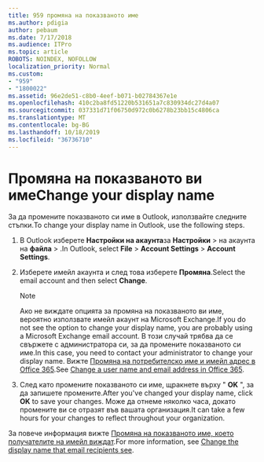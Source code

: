 ```yaml
---
title: 959 промяна на показваното име
ms.author: pdigia
author: pebaum
ms.date: 7/17/2018
ms.audience: ITPro
ms.topic: article
ROBOTS: NOINDEX, NOFOLLOW
localization_priority: Normal
ms.custom:
- "959"
- "1800022"
ms.assetid: 96e2de51-c8b0-4eef-b071-b02784367e1e
ms.openlocfilehash: 410c2ba8fd51220b531651a7c830934dc27d4a07
ms.sourcegitcommit: 037331d71f06750d972c0b6278b23bb15c4806ca
ms.translationtype: MT
ms.contentlocale: bg-BG
ms.lasthandoff: 10/18/2019
ms.locfileid: "36736710"
---
```

# <a name="change-your-display-name"></a><span data-ttu-id="54d7b-102">Промяна на показваното ви име</span><span class="sxs-lookup"><span data-stu-id="54d7b-102">Change your display name</span></span>
  
<span data-ttu-id="54d7b-103">За да промените показваното си име в Outlook, използвайте следните стъпки.</span><span class="sxs-lookup"><span data-stu-id="54d7b-103">To change your display name in Outlook, use the following steps.</span></span>
  
1. <span data-ttu-id="54d7b-104">В Outlook изберете **Настройки на акаунта**за **Настройки** \> на акаунта на **файла** \> .</span><span class="sxs-lookup"><span data-stu-id="54d7b-104">In Outlook, select **File** \> **Account Settings** \> **Account Settings**.</span></span>

2. <span data-ttu-id="54d7b-105">Изберете имейл акаунта и след това изберете **Промяна**.</span><span class="sxs-lookup"><span data-stu-id="54d7b-105">Select the email account and then select **Change**.</span></span>

    > [!NOTE]
    > <span data-ttu-id="54d7b-106">Ако не виждате опцията за промяна на показваното ви име, вероятно използвате имейл акаунт на Microsoft Exchange.</span><span class="sxs-lookup"><span data-stu-id="54d7b-106">If you do not see the option to change your display name, you are probably using a Microsoft Exchange email account.</span></span> <span data-ttu-id="54d7b-107">В този случай трябва да се свържете с администратора си, за да промените показваното си име.</span><span class="sxs-lookup"><span data-stu-id="54d7b-107">In this case, you need to contact your administrator to change your display name.</span></span> <span data-ttu-id="54d7b-108">Вижте [Промяна на потребителско име и имейл адрес в Office 365](https://docs.microsoft.com/office365/admin/add-users/change-a-user-name-and-email-address).</span><span class="sxs-lookup"><span data-stu-id="54d7b-108">See [Change a user name and email address in Office 365](https://docs.microsoft.com/office365/admin/add-users/change-a-user-name-and-email-address).</span></span>
  
3. <span data-ttu-id="54d7b-109">След като промените показваното си име, щракнете върху " **OK** ", за да запишете промените.</span><span class="sxs-lookup"><span data-stu-id="54d7b-109">After you've changed your display name, click **OK** to save your changes.</span></span> <span data-ttu-id="54d7b-110">Може да отнеме няколко часа, докато промените ви се отразят във вашата организация.</span><span class="sxs-lookup"><span data-stu-id="54d7b-110">It can take a few hours for your changes to reflect throughout your organization.</span></span>

<span data-ttu-id="54d7b-111">За повече информация вижте [Промяна на показваното име, което получателите на имейл виждат](https://support.office.com/article/2b53331a-ba2a-4803-88dc-ac9fe376c8a9.aspx).</span><span class="sxs-lookup"><span data-stu-id="54d7b-111">For more information, see [Change the display name that email recipients see](https://support.office.com/article/2b53331a-ba2a-4803-88dc-ac9fe376c8a9.aspx).</span></span>
  